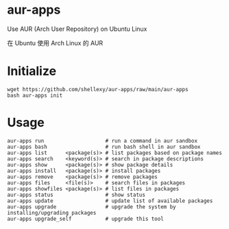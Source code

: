 # aur-apps

Use AUR (Arch User Repository) on Ubuntu Linux

在 Ubuntu 使用 Arch Linux 的 AUR

# Initialize

    wget https://github.com/shellexy/aur-apps/raw/main/aur-apps
    bash aur-apps init

# Usage

    aur-apps run                    # run a command in aur sandbox
    aur-apps bash                   # run bash shell in aur sandbox
    aur-apps list      <package(s)> # list packages based on package names
    aur-apps search    <keyword(s)> # search in package descriptions
    aur-apps show      <package(s)> # show package details
    aur-apps install   <package(s)> # install packages
    aur-apps remove    <package(s)> # remove packages
    aur-apps files     <file(s)>    # search files in packages
    aur-apps showfiles <package(s)> # list files in packages
    aur-apps status                 # show status
    aur-apps update                 # update list of available packages
    aur-apps upgrade                # upgrade the system by installing/upgrading packages
    aur-apps upgrade_self           # upgrade this tool


